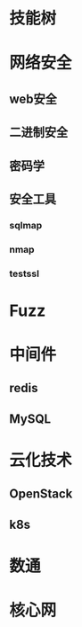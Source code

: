# 技能树

# 网络安全

## web安全

##

## 二进制安全


## 密码学

## 安全工具

### sqlmap

### nmap

### testssl



# Fuzz

# 中间件

## redis

## MySQL

# 云化技术

## OpenStack

## k8s

## 

# 数通

# 核心网



